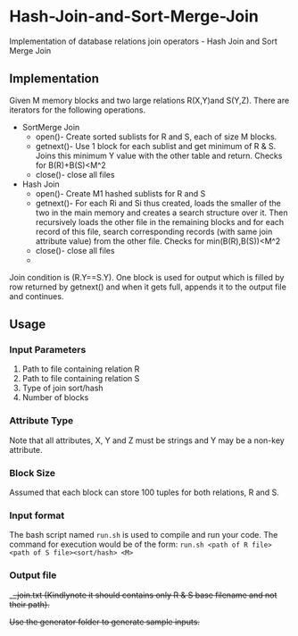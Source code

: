 # Hash-Join-and-Sort-Merge-Join
Implementation of database relations join operators - Hash Join and Sort Merge Join

## Implementation
Given M memory blocks and two large relations R(X,Y)and S(Y,Z). There are iterators for the following operations.
- SortMerge Join
  - open()- Create sorted sublists for R and S, each of size M blocks.
  - getnext()- Use 1 block for each sublist and get minimum of R & S. Joins this minimum Y value with the other table and return. Checks for B(R)+B(S)<M^2
  - close()- close all files
- Hash Join
  - open()- Create M1 hashed sublists for R and S
  - getnext()- For each Ri and Si thus created, loads the smaller of the two in the main memory and creates a search structure over it. Then recursively loads the other file in the remaining blocks and for each record of this file, search corresponding records (with same join attribute value) from the other file. Checks for min(B(R),B(S))<M^2
  - close()- close all files
  - 
Join condition is (R.Y==S.Y). One block is used for output which is filled by row returned by getnext() and when it gets full, appends it to the output file and continues.

## Usage

### Input Parameters
1. Path to file containing relation R
2. Path to file containing relation S
3. Type of join sort/hash
4. Number of blocks

### Attribute Type
Note that all attributes, X, Y and Z must be strings and Y may be a non-key attribute.

### Block Size
Assumed that each block can store 100 tuples for both relations, R and S.

### Input format
The bash script named `run.sh` is used to compile and run your code. The command for execution would be of the form:
`run.sh <path of R file> <path of S file><sort/hash> <M>`

### Output file
<R filename>_<S filename>_join.txt (Kindlynote it should contains only R & S base filename and not their path).
 
Use the generator folder to generate sample inputs.
